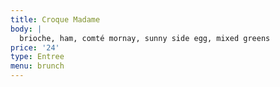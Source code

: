 ```yaml
---
title: Croque Madame
body: |
  brioche, ham, comté mornay, sunny side egg, mixed greens
price: '24'
type: Entree
menu: brunch
---
```




